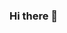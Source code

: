 ### Hi there 👋


<a href="https://api.spencerwoo.com/substats/?source=coolapk&queryKey=692941"></a>
